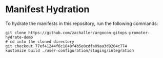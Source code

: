 # Manifest Hydration

To hydrate the manifests in this repository, run the following commands:

```shell
git clone https://github.com/zachaller/argocon-gitops-promoter-hydrate-demo
# cd into the cloned directory
git checkout 77ef41244f6c1848f4b5e0cdfa09aa3d9204c774
kustomize build ./user-configuration/staging/integration
```
